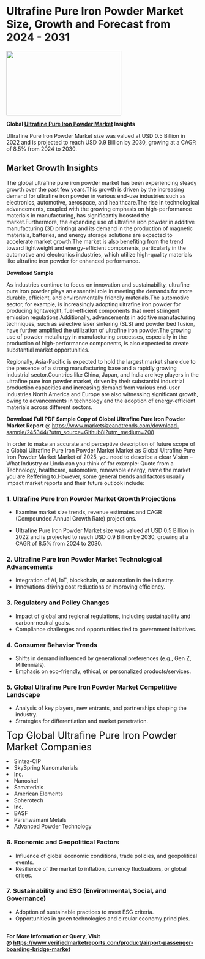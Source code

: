 <H1>Ultrafine Pure Iron Powder Market Size, Growth and Forecast from 2024 - 2031</H1><img class="aligncenter size-medium wp-image-584254" src="https://thirdeyenews.in/wp-content/uploads/2024/09/Global-Market-Research-300x168.jpeg" alt="" width="300" height="168" /><p><strong>Global&nbsp;<a href="https://www.marketsizeandtrends.com/download-sample/245344/?utm_source=Github8j?utm_medium=208">Ultrafine Pure Iron Powder Market</a> Insights</strong></p><p>Ultrafine Pure Iron Powder Market size was valued at USD 0.5 Billion in 2022 and is projected to reach USD 0.9 Billion by 2030, growing at a CAGR of 8.5% from 2024 to 2030.</p><p><h2>Market Growth Insights</h2> <p>The global ultrafine pure iron powder market has been experiencing steady growth over the past few years.This growth is driven by the increasing demand for ultrafine iron powder in various end-use industries such as electronics, automotive, aerospace, and healthcare.The rise in technological advancements, coupled with the growing emphasis on high-performance materials in manufacturing, has significantly boosted the market.Furthermore, the expanding use of ultrafine iron powder in additive manufacturing (3D printing) and its demand in the production of magnetic materials, batteries, and energy storage solutions are expected to accelerate market growth.The market is also benefiting from the trend toward lightweight and energy-efficient components, particularly in the automotive and electronics industries, which utilize high-quality materials like ultrafine iron powder for enhanced performance.</p> <p><strong>Download Sample</strong></p> <p>As industries continue to focus on innovation and sustainability, ultrafine pure iron powder plays an essential role in meeting the demands for more durable, efficient, and environmentally friendly materials.The automotive sector, for example, is increasingly adopting ultrafine iron powder for producing lightweight, fuel-efficient components that meet stringent emission regulations.Additionally, advancements in additive manufacturing techniques, such as selective laser sintering (SLS) and powder bed fusion, have further amplified the utilization of ultrafine iron powder.The growing use of powder metallurgy in manufacturing processes, especially in the production of high-performance components, is also expected to create substantial market opportunities.</p> <p>Regionally, Asia-Pacific is expected to hold the largest market share due to the presence of a strong manufacturing base and a rapidly growing industrial sector.Countries like China, Japan, and India are key players in the ultrafine pure iron powder market, driven by their substantial industrial production capacities and increasing demand from various end-user industries.North America and Europe are also witnessing significant growth, owing to advancements in technology and the adoption of energy-efficient materials across different sectors.</p> <p><span class=""><strong>Download Full PDF Sample Copy of Global Ultrafine Pure Iron Powder Market Report</strong> @ <a href="https://www.marketsizeandtrends.com/download-sample/245344/?utm_source=Github8j?utm_medium=208" target="_blank">https://www.marketsizeandtrends.com/download-sample/245344/?utm_source=Github8j?utm_medium=208</a></span></p><p>In order to make an accurate and perceptive description of future scope of a Global&nbsp;Ultrafine Pure Iron Powder Market Market as Global&nbsp;Ultrafine Pure Iron Powder Market Market of 2025, you need to describe a clear Vision &ndash; What Industry or Linda can you think of for example: Quote from a Technology, healthcare, automotive, renewable energy, name the market you are Reffering to.However, some general trends and factors usually impact market reports and their future outlook include:</p><h3>1.&nbsp;<strong>Ultrafine Pure Iron Powder Market Growth Projections</strong></h3><ul><li>Examine market size trends, revenue estimates and CAGR (Compounded Annual Growth Rate) projections.</li><li><p>Ultrafine Pure Iron Powder Market size was valued at USD 0.5 Billion in 2022 and is projected to reach USD 0.9 Billion by 2030, growing at a CAGR of 8.5% from 2024 to 2030.</p></li></ul><h3>2.&nbsp;<strong>Ultrafine Pure Iron Powder Market Technological Advancements</strong></h3><ul><li>Integration of AI, IoT, blockchain, or automation in the industry.</li><li>Innovations driving cost reductions or improving efficiency.</li></ul><h3>3.&nbsp;<strong>Regulatory and Policy Changes</strong></h3><ul><li>Impact of global and regional regulations, including sustainability and carbon-neutral goals.</li><li>Compliance challenges and opportunities tied to government initiatives.</li></ul><h3>4.&nbsp;<strong>Consumer Behavior Trends</strong></h3><ul><li>Shifts in demand influenced by generational preferences (e.g., Gen Z, Millennials).</li><li>Emphasis on eco-friendly, ethical, or personalized products/services.</li></ul><h3>5.&nbsp;<strong>Global Ultrafine Pure Iron Powder Market Competitive Landscape</strong></h3><ul><li>Analysis of key players, new entrants, and partnerships shaping the industry.</li><li>Strategies for differentiation and market penetration.</li></ul><p data-pm-slice="1 1 []"><span style="color: inherit; font-family: inherit; font-size: 25px;">Top Global Ultrafine Pure Iron Powder Market Companies</span></p><div class="" data-test-id=""><p><li>Sintez-CIP</li><li> SkySpring Nanomaterials</li><li> Inc.</li><li> Nanoshel</li><li> Samaterials</li><li> American Elements</li><li> Spherotech</li><li> Inc.</li><li> BASF</li><li> Parshwamani Metals</li><li> Advanced Powder Technology</li></p></div><h3>6.&nbsp;<strong>Economic and Geopolitical Factors</strong></h3><ul><li>Influence of global economic conditions, trade policies, and geopolitical events.</li><li>Resilience of the market to inflation, currency fluctuations, or global crises.</li></ul><h3>7.&nbsp;<strong>Sustainability and ESG (Environmental, Social, and Governance)</strong></h3><ul><li>Adoption of sustainable practices to meet ESG criteria.</li><li>Opportunities in green technologies and circular economy principles.</li></ul><h2><strong style="font-size: 14px;">For More Information or Query, Visit @&nbsp;</strong><a style="background-color: #ffffff; font-size: 14px;" href="https://www.marketsizeandtrends.com/report/ultrafine-pure-iron-powder-market/" target="_blank">https://www.verifiedmarketreports.com/product/airport-passenger-boarding-bridge-market</a></h2>